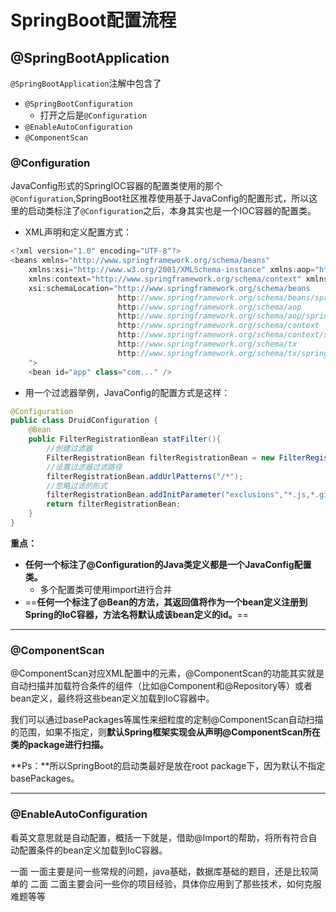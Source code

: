 # SpringBoot配置流程



## @SpringBootApplication

`@SpringBootApplication`注解中包含了



- `@SpringBootConfiguration`
  - 打开之后是`@Configuration`
- `@EnableAutoConfiguration`
- `@ComponentScan`



### @Configuration

JavaConfig形式的SpringIOC容器的配置类使用的那个`@Configuration`,SpringBoot社区推荐使用基于JavaConfig的配置形式，所以这里的启动类标注了`@Configuration`之后，本身其实也是一个IOC容器的配置类。



- XML声明和定义配置方式：

```java
<?xml version="1.0" encoding="UTF-8"?>
<beans xmlns="http://www.springframework.org/schema/beans"
	xmlns:xsi="http://www.w3.org/2001/XMLSchema-instance" xmlns:aop="http://www.springframework.org/schema/aop"
	xmlns:context="http://www.springframework.org/schema/context" xmlns:tx="http://www.springframework.org/schema/tx"
	xsi:schemaLocation="http://www.springframework.org/schema/beans 
						http://www.springframework.org/schema/beans/spring-beans-3.0.xsd
						http://www.springframework.org/schema/aop 
						http://www.springframework.org/schema/aop/spring-aop-3.0.xsd
						http://www.springframework.org/schema/context 
						http://www.springframework.org/schema/context/spring-context-3.0.xsd
						http://www.springframework.org/schema/tx 
						http://www.springframework.org/schema/tx/spring-tx-3.0.xsd
	">
	<bean id="app" class="com..." />
```

- 用一个过滤器举例，JavaConfig的配置方式是这样：

```java
@Configuration
public class DruidConfiguration {    
    @Bean
    public FilterRegistrationBean statFilter(){
        //创建过滤器
        FilterRegistrationBean filterRegistrationBean = new FilterRegistrationBean(new WebStatFilter());
        //设置过滤器过滤路径
        filterRegistrationBean.addUrlPatterns("/*");
        //忽略过滤的形式
        filterRegistrationBean.addInitParameter("exclusions","*.js,*.gif,*.jpg,*.png,*.css,*.ico,/druid/*");
        return filterRegistrationBean;
    }
}
```



**重点：**



- **任何一个标注了@Configuration的Java类定义都是一个JavaConfig配置类。**
  - 多个配置类可使用import进行合并
- ==**任何一个标注了@Bean的方法，其返回值将作为一个bean定义注册到Spring的IoC容器，方法名将默认成该bean定义的id。**==



------

### @ComponentScan

@ComponentScan对应XML配置中的元素，@ComponentScan的功能其实就是自动扫描并加载符合条件的组件（比如@Component和@Repository等）或者bean定义，最终将这些bean定义加载到IoC容器中。

我们可以通过basePackages等属性来细粒度的定制@ComponentScan自动扫描的范围，如果不指定，则**默认Spring框架实现会从声明@ComponentScan所在类的package进行扫描。**



**Ps：**所以SpringBoot的启动类最好是放在root package下，因为默认不指定basePackages。

------

### @EnableAutoConfiguration

看英文意思就是自动配置，概括一下就是，借助@Import的帮助，将所有符合自动配置条件的bean定义加载到IoC容器。





一面
一面主要是问一些常规的问题，java基础，数据库基础的题目，还是比较简单的
二面
二面主要会问一些你的项目经验，具体你应用到了那些技术，如何克服难题等等

